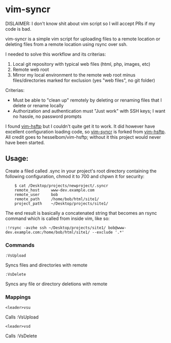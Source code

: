 vim-syncr
=========
DISLAIMER: I don't know shit about vim script so I will accept PRs if my code is bad.

vim-syncr is a simple vim script for uploading files to a remote location or deleting files from a remote location using rsync over ssh.

I needed to solve this workflow and its criterias:
1. Local git repository with typical web files (html, php, images, etc)
2. Remote web root
3. Mirror my local environment to the remote web root minus files/directories marked for exclusion (yes "web files", no git folder)

Criterias:
- Must be able to "clean up" remotely by deleting or renaming files that I delete or rename locally
- Authorization and authentication must "Just work" with SSH keys; I want no hassle, no password prompts

I found [vim-hsftp](https://github.com/hesselbom/vim-hsftp) but I couldn't quite get it to work. It did however have excellent configuration loading code, so [vim-syncr](https://github.com/s10g/vim-syncr) is forked from [vim-hsftp](https://github.com/hesselbom/vim-hsftp). All credit goes to hesselbom/vim-hsftp; without it this project would never have been started.

Usage:
------
Create a filed called .sync in your project's root directory containing the following configuration, chmod it to 700 and chpwn it for security:
```
    $ cat /Desktop/projects/newproject/.syncr
    remote_host     www-dev.example.com
    remote_user     bob
    remote_path     /home/bob/html/site1/
    project_path    ~/Desktop/projects/site1/
```

The end result is basically a concatenated string that becomes an rsync command which is called from inside vim, like so:
```
:!rsync -avzhe ssh ~/Desktop/projects/site1/ bob@www-dev.example.com:/home/bob/html/site1/ --exclude '.*'
```


### Commands
    :VsUpload
Syncs files and directories with remote

    :VsDelete
Syncs any file or directory deletions with remote


### Mappings
    <leader>vsu
Calls :VsUpload

    <leader>vsd
Calls :VsDelete
